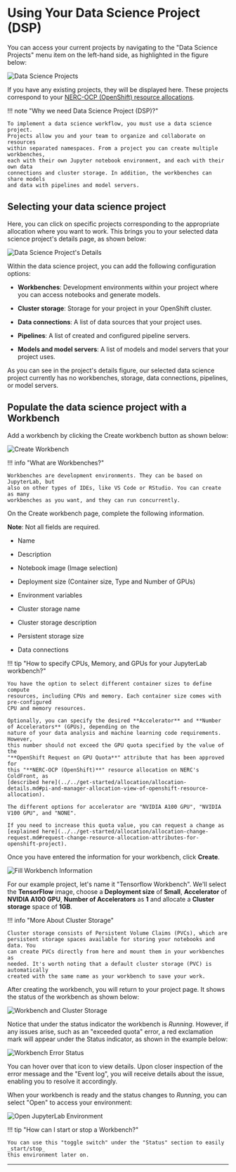# Using Your Data Science Project (DSP)

You can access your current projects by navigating to the "Data Science Projects"
menu item on the left-hand side, as highlighted in the figure below:

![Data Science Projects](images/data-science-projects.png)

If you have any existing projects, they will be displayed here. These projects
correspond to your [NERC-OCP (OpenShift) resource allocations](../../get-started/allocation/allocation-details.md#general-user-view-of-openshift-resource-allocation).

!!! note "Why we need Data Science Project (DSP)?"

    To implement a data science workflow, you must use a data science project.
    Projects allow you and your team to organize and collaborate on resources
    within separated namespaces. From a project you can create multiple workbenches,
    each with their own Jupyter notebook environment, and each with their own data
    connections and cluster storage. In addition, the workbenches can share models
    and data with pipelines and model servers.

## Selecting your data science project

Here, you can click on specific projects corresponding to the appropriate allocation
where you want to work. This brings you to your selected data science project's
details page, as shown below:

![Data Science Project's Details](images/data-science-project-details.png)

Within the data science project, you can add the following configuration options:

-   **Workbenches**: Development environments within your project where you can access
    notebooks and generate models.

-   **Cluster storage**: Storage for your project in your OpenShift cluster.

-   **Data connections**: A list of data sources that your project uses.

-   **Pipelines**: A list of created and configured pipeline servers.

-   **Models and model servers**: A list of models and model servers that your project
    uses.

As you can see in the project's details figure, our selected data science project
currently has no workbenches, storage, data connections, pipelines, or model servers.

## Populate the data science project with a Workbench

Add a workbench by clicking the Create workbench button as shown below:

![Create Workbench](images/create-workbench.png)

!!! info "What are Workbenches?"

    Workbenches are development environments. They can be based on JupyterLab, but
    also on other types of IDEs, like VS Code or RStudio. You can create as many
    workbenches as you want, and they can run concurrently.

On the Create workbench page, complete the following information.

**Note**: Not all fields are required.

-   Name

-   Description

-   Notebook image (Image selection)

-   Deployment size (Container size, Type and Number of GPUs)

-   Environment variables

-   Cluster storage name

-   Cluster storage description

-   Persistent storage size

-   Data connections

!!! tip "How to specify CPUs, Memory, and GPUs for your JupyterLab workbench?"

    You have the option to select different container sizes to define compute
    resources, including CPUs and memory. Each container size comes with pre-configured
    CPU and memory resources.

    Optionally, you can specify the desired **Accelerator** and **Number of Accelerators** (GPUs), depending on the
    nature of your data analysis and machine learning code requirements. However,
    this number should not exceed the GPU quota specified by the value of the
    "**OpenShift Request on GPU Quota**" attribute that has been approved for
    this "**NERC-OCP (OpenShift)**" resource allocation on NERC's ColdFront, as
    [described here](../../get-started/allocation/allocation-details.md#pi-and-manager-allocation-view-of-openshift-resource-allocation).

    The different options for accelerator are "NVIDIA A100 GPU", "NVIDIA V100 GPU", and "NONE".

    If you need to increase this quota value, you can request a change as
    [explained here](../../get-started/allocation/allocation-change-request.md#request-change-resource-allocation-attributes-for-openshift-project).

Once you have entered the information for your workbench, click **Create**.

![Fill Workbench Information](images/tensor-flow-workbench.png)

For our example project, let's name it "Tensorflow Workbench". We'll select the
**TensorFlow** image, choose a **Deployment size** of **Small**,
**Accelerator** of **NVIDIA A100 GPU**, **Number of Accelerators**
as **1** and allocate a **Cluster storage** space of **1GB**.

!!! info "More About Cluster Storage"

    Cluster storage consists of Persistent Volume Claims (PVCs), which are
    persistent storage spaces available for storing your notebooks and data. You
    can create PVCs directly from here and mount them in your workbenches as
    needed. It's worth noting that a default cluster storage (PVC) is automatically
    created with the same name as your workbench to save your work.

After creating the workbench, you will return to your project page. It shows the
status of the workbench as shown below:

![Workbench and Cluster Storage](images/workbench-cluster-storage.png)

Notice that under the status indicator the workbench is _Running_. However, if any
issues arise, such as an "exceeded quota" error, a red exclamation mark will appear
under the Status indicator, as shown in the example below:

![Workbench Error Status](images/workbench-error-status.png)

You can hover over that icon to view details. Upon closer inspection of the error
message and the "Event log", you will receive details about the issue, enabling
you to resolve it accordingly.

When your workbench is ready and the status changes to _Running_, you can select
"Open" to access your environment:

![Open JupyterLab Environment](images/open-tensorflow-jupyter-lab.png)

!!! tip "How can I start or stop a Workbench?"

    You can use this "toggle switch" under the "Status" section to easily _start/stop_
    this environment later on.

---
